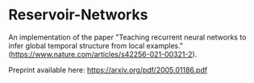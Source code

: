 # Reservoir-Networks
An implementation of the paper "Teaching recurrent neural networks to infer global temporal structure from local examples."
(https://www.nature.com/articles/s42256-021-00321-2).

Preprint available here: https://arxiv.org/pdf/2005.01186.pdf
